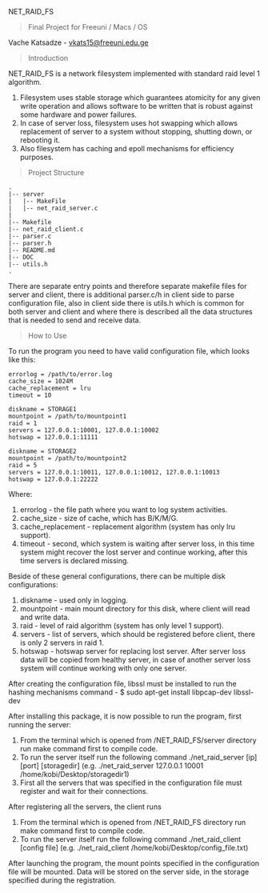 NET_RAID_FS 
>Final Project for Freeuni / Macs / OS

Vache Katsadze - vkats15@freeuni.edu.ge




>Introduction

NET_RAID_FS is a network filesystem implemented with standard raid level 1 algorithm. 

1. Filesystem uses stable storage which guarantees atomicity for any given write operation and allows software to be written that is robust against some hardware and power failures. 
2. In case of server loss, filesystem uses hot swapping which allows replacement of server to a system without stopping, shutting down, or rebooting it.
3. Also filesystem has caching and epoll mechanisms for efficiency purposes.




>Project Structure

```
.
|-- server
|   |-- MakeFile
|   |-- net_raid_server.c
|
|-- Makefile
|-- net_raid_client.c
|-- parser.c
|-- parser.h
|-- README.md
|-- DOC
|-- utils.h
.

``` 

There are separate entry points and therefore separate makefile files for server and client,
there is additional parser.c/h in client side to parse configuration file, also in client side
there is utils.h which is common for both server and client and where there is described all the
data structures that is needed to send and receive data.




>How to Use

To run the program you need to have valid configuration file, which looks like this:

```
errorlog = /path/to/error.log
cache_size = 1024M
cache_replacement = lru
timeout = 10

diskname = STORAGE1
mountpoint = /path/to/mountpoint1
raid = 1
servers = 127.0.0.1:10001, 127.0.0.1:10002
hotswap = 127.0.0.1:11111 

diskname = STORAGE2
mountpoint = /path/to/mountpoint2
raid = 5
servers = 127.0.0.1:10011, 127.0.0.1:10012, 127.0.0.1:10013
hotswap = 127.0.0.1:22222

```
Where:
1. errorlog          - the file path where you want to log system activities.
2. cache_size        - size of cache, which has B/K/M/G.
3. cache_replacement - replacement algorithm (system has only lru support).
4. timeout           - second, which system is waiting after server loss, in this time
                       system might recover the lost server and continue working, after this time
                       servers is declared missing.

Beside of these general configurations, there can be multiple disk configurations:
1. diskname   - used only in logging.
2. mountpoint - main mount directory for this disk, where client will read and write data.
3. raid       - level of raid algorithm (system has only level 1 support).
4. servers    - list of servers, which should be registered before client, there is only 2 servers
                in raid 1.
5. hotswap    - hotswap server for replacing lost server. After server loss data will be copied
                from healthy server, in case of another server loss system will continue working
                with only one server.

After creating the configuration file, libssl must be installed to run the hashing mechanisms
command - $ sudo apt-get install libpcap-dev libssl-dev

After installing this package, it is now possible to run the program, first running the server:

1. From the terminal which is opened from /NET_RAID_FS/server directory run make command first to compile code.
2. To run the server itself run the following command ./net_raid_server [ip] [port] [storagedir]
   (e.g. ./net_raid_server 127.0.0.1 10001 /home/kobi/Desktop/storagedir1)
3. First all the servers that was specified in the configuration file must register and wait for their connections. 

After registering all the servers, the client runs

1. From the terminal which is opened from /NET_RAID_FS directory run make command first to compile code.
2. To run the server itself run the following command ./net_raid_client [config file]
   (e.g. ./net_raid_client /home/kobi/Desktop/config_file.txt)

After launching the program, the mount points specified in the configuration file will be mounted.
Data will be stored on the server side, in the storage specified during the registration.
